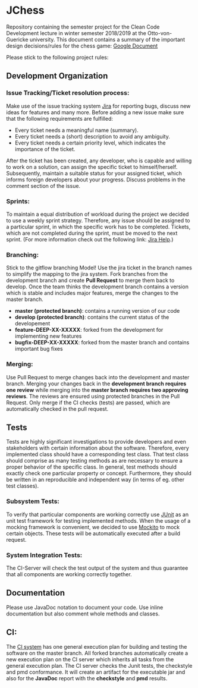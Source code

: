 # JChess

Repository containing the semester project for the Clean Code Development lecture in winter semester 2018/2019 at the Otto-von-Guericke university.
This document contains a summary of the important design decisions/rules for the chess game: 
[Google Document](https://docs.google.com/document/d/13iWmZYBP489AM4gHOpRqNQZMlV8fGJtFW0Jh3fqnxEE/edit#)

Please stick to the following project rules:

## Development Organization

### Issue Tracking/Ticket resolution process: 
Make use of the issue tracking system [Jira](https://ccd.ovgu.de/jira/secure/Dashboard.jspa)
for reporting bugs, discuss new ideas for features and many more.
Before adding a new issue make sure that the following requirements are fulfilled:
* Every ticket needs a meaningful name (summary).
* Every ticket needs a (short) description to avoid any ambiguity.
* Every ticket needs a certain priority level, which indicates the importance of the ticket.

After the ticket has been created, any developer, who is capable and willing to work on a solution,
can assign the specific ticket to himself/herself. Subsequently, maintain a suitable status for your assigned ticket,
which informs foreign developers about your progress. Discuss problems in the comment section of the issue.

### Sprints:
To maintain a equal distribution of workload during the project we decided to use a weekly sprint strategy.
Therefore, any issue should be assigned to a particular sprint, in which the specific work has to be completed.
Tickets, which are not completed during the sprint, must be moved to the next sprint.
(For more information check out the following link: [Jira Help](https://ccd.ovgu.de/jira/secure/ShowConstantsHelp.jspa?decorator=popup#PriorityLevels).)



### Branching: 
Stick to the gitflow branching Model! Use the jira ticket in the branch names to simplify the mapping to the jira system. 
Fork branches from the development branch and create **Pull Request** to merge them back to develop. Once the team thinks the development branch contains a version which is stable and includes major features, merge the changes to the master branch.

* **master (protected branch)**: contains a running version of our code
* **develop (protected branch)**: contains the current status of the developement
* **feature-DEEP-XX-XXXXX**: forked from the development for implementing new features
* **bugfix-DEEP-XX-XXXXX**: forked from the master branch and contains important bug fixes

### Merging:
Use Pull Request to merge changes back into the development and master branch. Merging your changes back in the **development branch requires one review** while merging into the **master branch requires two approving reviews**.
The reviews are ensured using protected branches in the Pull Request. Only merge if the CI checks (tests) are passed, which are automatically checked in the pull request.


## Tests
Tests are highly significant investigations to provide developers and even stakeholders with certain information about the software.
Therefore, every implemented class should have a corresponding test class.
That test class should comprise as many testing methods as are necessary to ensure a proper behavior of the specific class.
In general, test methods should exactly check one particular property or concept. Furthermore, they should be written in an reproducible and independent way (in terms of eg. other test classes). 

### Subsystem Tests:
To verify that particular components are working correctly use [JUnit](https://junit.org/junit5/) as an unit test framework for testing implemented methods.
When the usage of a mocking framework is convenient, we decided to use [Mockito](https://site.mockito.org/) to mock certain objects.
These tests will be automatically executed after a build request.

### System Integration Tests:
The CI-Server will check the test output of the system and thus guarantee that all components are working correctly together. 


## Documentation
Please use JavaDoc notation to document your code. Use inline documentation but also comment whole methods and classes.


## CI:
The [CI system](https://ccd.ovgu.de/bamboo/allPlans.action) has one general execution plan for building and testing the software on the master branch. 
All forked branches automatically create a new execution plan on the CI server which inherits all tasks from the general execution plan. The CI server checks the Junit tests, the checkstyle and pmd conformance.
It will create an artifact for the executable jar and also for the **JavaDoc** report with the **checkstyle** and **pmd** results.


